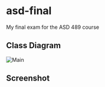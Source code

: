 # asd-final
My final exam for the ASD 489 course


## Class Diagram
![Main](https://github.com/inno1OO/asd-final/assets/36110389/50ab5973-2bbf-4f7c-9952-d679d0c7f6e3)

## Screenshot
